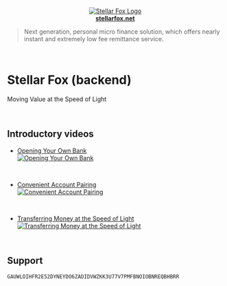 <p align="center">
    <br />
    <a title="Learn more about Stellar Fox" href="https://stellarfox.net/" target="_blank">
        <img src="https://raw.githubusercontent.com/stellar-fox/cygnus/master/public/favicon.ico" alt="Stellar Fox Logo" />
        <br />
        <b>stellarfox.net</b>
    </a>
</p>

> Next generation, personal micro finance solution, which offers nearly instant and extremely low fee remittance service.

<br />




# Stellar Fox (backend)

Moving Value at the Speed of Light

<br />




## Introductory videos

* [Opening Your Own Bank](https://youtu.be/ScPSsJDN4fk)<br />
[
    ![Opening Your Own Bank](https://i.ytimg.com/vi/ScPSsJDN4fk/mqdefault.jpg)
](https://youtu.be/ScPSsJDN4fk "Opening Your Own Bank")
<br />

* [Convenient Account Pairing](https://youtu.be/oB9H0QKAtRI)<br />
[
    ![Convenient Account Pairing](https://i.ytimg.com/vi/oB9H0QKAtRI/mqdefault.jpg)
](https://youtu.be/oB9H0QKAtRI "Convenient Account Pairing")
<br />

* [Transferring Money at the Speed of Light](https://youtu.be/K7x7HIlsAPU)<br />
[
    ![Transferring Money at the Speed of Light](https://i.ytimg.com/vi/K7x7HIlsAPU/mqdefault.jpg)
](https://youtu.be/K7x7HIlsAPU "Transferring Money at the Speed of Light")

<br />




## Support

```
GAUWLOIHFR2E52DYNEYDO6ZADIDVWZKK3U77V7PMFBNOIOBNREQBHBRR
```
